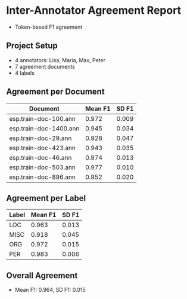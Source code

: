 # Inter-Annotator Agreement Report

* Token-based F1 agreement

## Project Setup

* 4 annotators: Lisa, Maria, Max, Peter
* 7 agreement documents
* 4 labels

## Agreement per Document

| Document               |   Mean F1 |   SD F1 |
|------------------------|-----------|---------|
| esp.train-doc-100.ann  |     0.972 |   0.009 |
| esp.train-doc-1400.ann |     0.945 |   0.034 |
| esp.train-doc-29.ann   |     0.928 |   0.047 |
| esp.train-doc-423.ann  |     0.943 |   0.035 |
| esp.train-doc-46.ann   |     0.974 |   0.013 |
| esp.train-doc-503.ann  |     0.977 |   0.010 |
| esp.train-doc-896.ann  |     0.952 |   0.020 |

## Agreement per Label

| Label   |   Mean F1 |   SD F1 |
|---------|-----------|---------|
| LOC     |     0.963 |   0.013 |
| MISC    |     0.918 |   0.045 |
| ORG     |     0.972 |   0.015 |
| PER     |     0.983 |   0.006 |

## Overall Agreement

* Mean F1: 0.964, SD F1: 0.015

